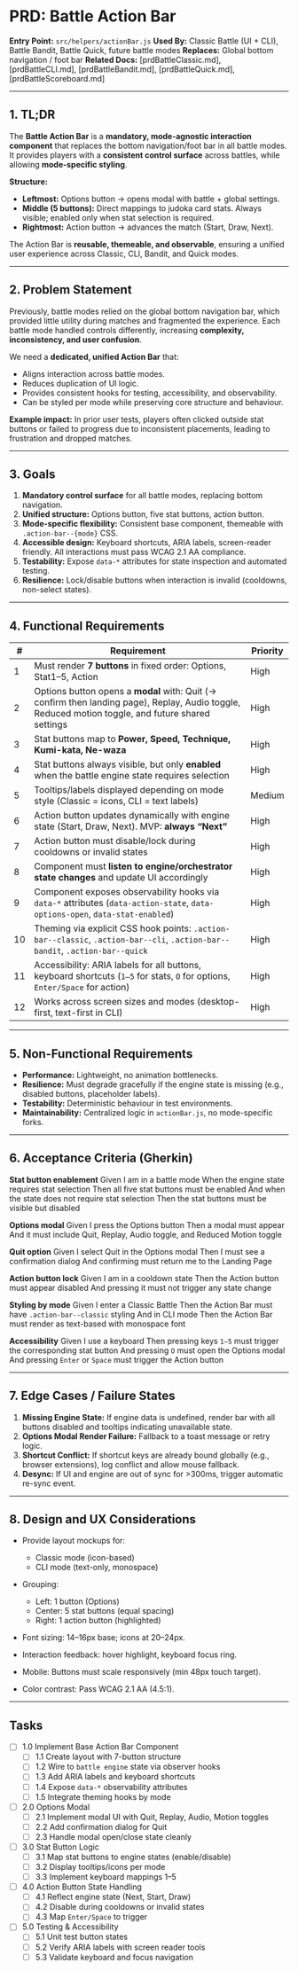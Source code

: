 # PRD: Battle Action Bar

**Entry Point:** `src/helpers/actionBar.js`
**Used By:** Classic Battle (UI + CLI), Battle Bandit, Battle Quick, future battle modes
**Replaces:** Global bottom navigation / foot bar
**Related Docs:** [prdBattleClassic.md], [prdBattleCLI.md], [prdBattleBandit.md], [prdBattleQuick.md], [prdBattleScoreboard.md]

---

## 1. TL;DR

The **Battle Action Bar** is a **mandatory, mode-agnostic interaction component** that replaces the bottom navigation/foot bar in all battle modes.
It provides players with a **consistent control surface** across battles, while allowing **mode-specific styling**.

**Structure:**

* **Leftmost:** Options button → opens modal with battle + global settings.
* **Middle (5 buttons):** Direct mappings to judoka card stats. Always visible; enabled only when stat selection is required.
* **Rightmost:** Action button → advances the match (Start, Draw, Next).

The Action Bar is **reusable, themeable, and observable**, ensuring a unified user experience across Classic, CLI, Bandit, and Quick modes.

---

## 2. Problem Statement

Previously, battle modes relied on the global bottom navigation bar, which provided little utility during matches and fragmented the experience.
Each battle mode handled controls differently, increasing **complexity, inconsistency, and user confusion**.

We need a **dedicated, unified Action Bar** that:

* Aligns interaction across battle modes.
* Reduces duplication of UI logic.
* Provides consistent hooks for testing, accessibility, and observability.
* Can be styled per mode while preserving core structure and behaviour.

**Example impact:** In prior user tests, players often clicked outside stat buttons or failed to progress due to inconsistent placements, leading to frustration and dropped matches.

---

## 3. Goals

1. **Mandatory control surface** for all battle modes, replacing bottom navigation.
2. **Unified structure:** Options button, five stat buttons, action button.
3. **Mode-specific flexibility:** Consistent base component, themeable with `.action-bar--{mode}` CSS.
4. **Accessible design:** Keyboard shortcuts, ARIA labels, screen-reader friendly. All interactions must pass WCAG 2.1 AA compliance.
5. **Testability:** Expose `data-*` attributes for state inspection and automated testing.
6. **Resilience:** Lock/disable buttons when interaction is invalid (cooldowns, non-select states).

---

## 4. Functional Requirements

| #  | Requirement                                                                                                                                        | Priority |
| -- | -------------------------------------------------------------------------------------------------------------------------------------------------- | -------- |
| 1  | Must render **7 buttons** in fixed order: Options, Stat1–5, Action                                                                                 | High     |
| 2  | Options button opens a **modal** with: Quit (→ confirm then landing page), Replay, Audio toggle, Reduced motion toggle, and future shared settings | High     |
| 3  | Stat buttons map to **Power, Speed, Technique, Kumi-kata, Ne-waza**                                                                                | High     |
| 4  | Stat buttons always visible, but only **enabled** when the battle engine state requires selection                                                  | High     |
| 5  | Tooltips/labels displayed depending on mode style (Classic = icons, CLI = text labels)                                                             | Medium   |
| 6  | Action button updates dynamically with engine state (Start, Draw, Next). MVP: **always “Next”**                                                    | High     |
| 7  | Action button must disable/lock during cooldowns or invalid states                                                                                 | High     |
| 8  | Component must **listen to engine/orchestrator state changes** and update UI accordingly                                                           | High     |
| 9  | Component exposes observability hooks via `data-*` attributes (`data-action-state`, `data-options-open`, `data-stat-enabled`)                      | High     |
| 10 | Theming via explicit CSS hook points: `.action-bar--classic`, `.action-bar--cli`, `.action-bar--bandit`, `.action-bar--quick`                      | High     |
| 11 | Accessibility: ARIA labels for all buttons, keyboard shortcuts (`1–5` for stats, `O` for options, `Enter/Space` for action)                        | High     |
| 12 | Works across screen sizes and modes (desktop-first, text-first in CLI)                                                                             | High     |

---

## 5. Non-Functional Requirements

* **Performance:** Lightweight, no animation bottlenecks.
* **Resilience:** Must degrade gracefully if the engine state is missing (e.g., disabled buttons, placeholder labels).
* **Testability:** Deterministic behaviour in test environments.
* **Maintainability:** Centralized logic in `actionBar.js`, no mode-specific forks.

---

## 6. Acceptance Criteria (Gherkin)

**Stat button enablement**
Given I am in a battle mode
When the engine state requires stat selection
Then all five stat buttons must be enabled
And when the state does not require stat selection
Then the stat buttons must be visible but disabled

**Options modal**
Given I press the Options button
Then a modal must appear
And it must include Quit, Replay, Audio toggle, and Reduced Motion toggle

**Quit option**
Given I select Quit in the Options modal
Then I must see a confirmation dialog
And confirming must return me to the Landing Page

**Action button lock**
Given I am in a cooldown state
Then the Action button must appear disabled
And pressing it must not trigger any state change

**Styling by mode**
Given I enter a Classic Battle
Then the Action Bar must have `.action-bar--classic` styling
And in CLI mode
Then the Action Bar must render as text-based with monospace font

**Accessibility**
Given I use a keyboard
Then pressing keys `1–5` must trigger the corresponding stat button
And pressing `O` must open the Options modal
And pressing `Enter` or `Space` must trigger the Action button

---

## 7. Edge Cases / Failure States

1. **Missing Engine State:** If engine data is undefined, render bar with all buttons disabled and tooltips indicating unavailable state.
2. **Options Modal Render Failure:** Fallback to a toast message or retry logic.
3. **Shortcut Conflict:** If shortcut keys are already bound globally (e.g., browser extensions), log conflict and allow mouse fallback.
4. **Desync:** If UI and engine are out of sync for >300ms, trigger automatic re-sync event.

---

## 8. Design and UX Considerations

* Provide layout mockups for:

  * Classic mode (icon-based)
  * CLI mode (text-only, monospace)
* Grouping:

  * Left: 1 button (Options)
  * Center: 5 stat buttons (equal spacing)
  * Right: 1 action button (highlighted)
* Font sizing: 14–16px base; icons at 20–24px.
* Interaction feedback: hover highlight, keyboard focus ring.
* Mobile: Buttons must scale responsively (min 48px touch target).
* Color contrast: Pass WCAG 2.1 AA (4.5:1).

---

## Tasks

- [ ] 1.0 Implement Base Action Bar Component
  - [ ] 1.1 Create layout with 7-button structure
  - [ ] 1.2 Wire to `battle engine` state via observer hooks
  - [ ] 1.3 Add ARIA labels and keyboard shortcuts
  - [ ] 1.4 Expose `data-*` observability attributes
  - [ ] 1.5 Integrate theming hooks by mode

- [ ] 2.0 Options Modal
  - [ ] 2.1 Implement modal UI with Quit, Replay, Audio, Motion toggles
  - [ ] 2.2 Add confirmation dialog for Quit
  - [ ] 2.3 Handle modal open/close state cleanly

- [ ] 3.0 Stat Button Logic
  - [ ] 3.1 Map stat buttons to engine states (enable/disable)
  - [ ] 3.2 Display tooltips/icons per mode
  - [ ] 3.3 Implement keyboard mappings 1–5

- [ ] 4.0 Action Button State Handling
  - [ ] 4.1 Reflect engine state (Next, Start, Draw)
  - [ ] 4.2 Disable during cooldowns or invalid states
  - [ ] 4.3 Map `Enter/Space` to trigger

- [ ] 5.0 Testing & Accessibility
  - [ ] 5.1 Unit test button states
  - [ ] 5.2 Verify ARIA labels with screen reader tools
  - [ ] 5.3 Validate keyboard and focus navigation
